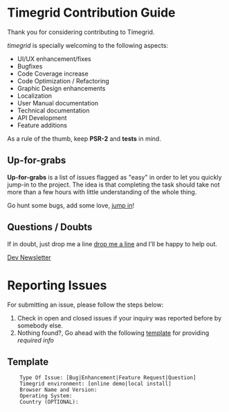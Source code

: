 # Timegrid Contribution Guide

Thank you for considering contributing to Timegrid.

*timegrid* is specially welcoming to the following aspects:

  * UI/UX enhancement/fixes
  * Bugfixes
  * Code Coverage increase
  * Code Optimization / Refactoring
  * Graphic Design enhancements
  * Localization
  * User Manual documentation
  * Technical documentation
  * API Development
  * Feature additions

As a rule of the thumb, keep **PSR-2** and **tests** in mind.

## Up-for-grabs

**Up-for-grabs** is a list of issues flagged as "easy" in order to let you quickly jump-in to the project.
The idea is that completing the task should take not more than a few hours with little understanding of the whole thing.

Go hunt some bugs, add some love, [jump in](https://github.com/timegridio/timegrid/labels/up-for-grabs)!

## Questions / Doubts

If in doubt, just drop me a line [drop me a line](https://gitter.im/alariva/timegridDevelopment?utm_source=badge&utm_medium=badge&utm_campaign=pr-badge&utm_content=badge) 
and I'll be happy to help out.

[Dev Newsletter](http://eepurl.com/bF_ARX)

# Reporting Issues

For submitting an issue, please follow the steps below:

1. Check in open and closed issues if your inquiry was reported before by somebody else.
2. Nothing found?, Go ahead with the following [template](#template) for providing *required info*

## Template

```
    Type Of Issue: [Bug|Enhancement|Feature Request|Question]
    Timegrid environment: [online demo|local install]
    Browser Name and Version: 
    Operating System: 
    Country (OPTIONAL): 
```
